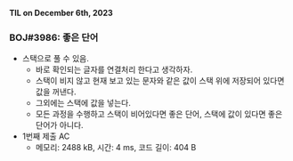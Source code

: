 **TIL on December 6th, 2023**

### BOJ#3986: 좋은 단어
* 스택으로 풀 수 있음.
    - 바로 확인되는 글자를 연결처리 한다고 생각하자.
    - 스택이 비지 않고 현재 보고 있는 문자와 같은 값이 스택 위에 저장되어 있다면 값을 꺼낸다.
    - 그외에는 스택에 값을 넣는다.
    - 모든 과정을 수행하고 스택이 비어있다면 좋은 단어, 스택에 값이 있다면 좋은 단어가 아니다.
* 1번째 제출 AC
    - 메모리: 2488 kB, 시간: 4 ms, 코드 길이: 404 B
